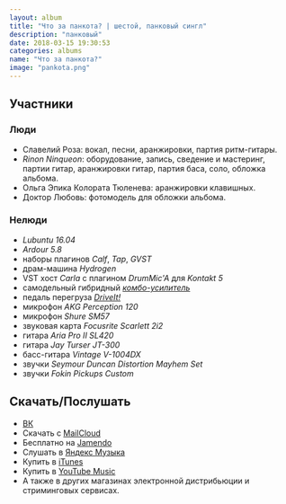 ```yaml
---
layout: album
title: "Что за панкота? | шестой, панковый сингл"
description: "панковый"
date: 2018-03-15 19:30:53
categories: albums
name: "Что за панкота?"
image: "pankota.png"
---
```


## Участники  

### Люди  
* Славелий Роза: вокал, песни, аранжировки, партия ритм-гитары.
* *Rinon Ninqueon*: оборудование, запись, сведение и мастеринг, партии гитар, аранжировки гитар, партия баса, соло, обложка альбома.
* Ольга Эпика Колората Тюленева: аранжировки клавишных.
* Доктор Любовь: фотомодель для обложки альбома.

### Нелюди
- *Lubuntu 16.04*
- *Ardour 5.8*
- наборы плагинов *Calf*, *Tap*, *GVST*
- драм-машина *Hydrogen*
- VST хост *Carla* с плагином *DrumMic'A* для *Kontakt 5*
- самодельный гибридный *[комбо-усилитель](http://rinonninqueon.ru/schematics/cabinet_3/)*
- педаль перегруза *[DriveIt!](http://rinonninqueon.ru/schematics/DriveIt_complete/)*
- микрофон *AKG Perception 120*
- микрофон *Shure SM57*
- звуковая карта *Focusrite Scarlett 2i2*
- гитара *Aria Pro II SL420*
- гитара *Jay Turser JT-300*
- басс-гитара *Vintage V-1004DX*
- звучки *Seymour Duncan Distortion Mayhem Set*
- звучки *Fokin Pickups Custom*

## Скачать/Послушать
- [ВК](https://vk.com/muzgruppa)
- Скачать с [MailCloud](https://cloud.mail.ru/public/3rMg%2FAwEJuEzPM)
- Бесплатно на [Jamendo](https://www.jamendo.com/album/175494/chto-za-pankota)
- Слушать в [Яндекс Музыка](https://music.yandex.ru/album/5141835)
- Купить в [iTunes](https://music.apple.com/ru/album/%D1%87%D1%82%D0%BE-%D0%B7%D0%B0-%D0%BF%D0%B0%D0%BD%D0%BA%D0%BE%D1%82%D0%B0-single/1364079147)
- Купить в [YouTube Music](https://music.youtube.com/playlist?list=OLAK5uy_kyI8KWTc2aW_3465OiT1KL8DxM2283gSs)
- А также в других магазинах электронной дистрибьюции и стриминговых сервисах.